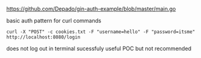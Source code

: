 https://github.com/Depado/gin-auth-example/blob/master/main.go

basic auth pattern for curl commands

```curl -X "POST" -c cookies.txt -F "username=hello" -F "password=itsme" http://localhost:8080/login```

does not log out in terminal sucessfuly useful POC but not recommended